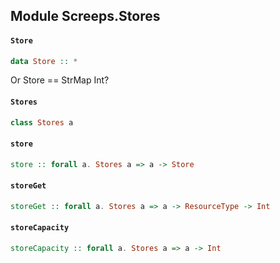 ## Module Screeps.Stores

#### `Store`

``` purescript
data Store :: *
```

Or Store == StrMap Int?

#### `Stores`

``` purescript
class Stores a 
```

#### `store`

``` purescript
store :: forall a. Stores a => a -> Store
```

#### `storeGet`

``` purescript
storeGet :: forall a. Stores a => a -> ResourceType -> Int
```

#### `storeCapacity`

``` purescript
storeCapacity :: forall a. Stores a => a -> Int
```


